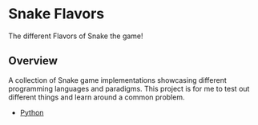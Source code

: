 # Snake Flavors

The different Flavors of Snake the game!

## Overview

A collection of Snake game implementations showcasing different programming languages and paradigms. This project is for me to test out different things and learn around a common problem.

- [Python](./python/)

